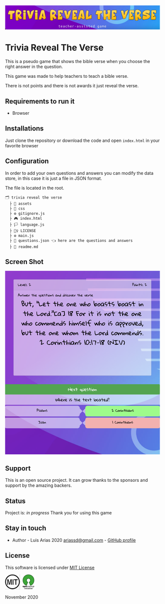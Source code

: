 ![](assets/top-banner.png)

# Trivia Reveal The Verse

This is a pseudo game that shows the bible verse when you choose the right answer in the question.

This game was made to help teachers to teach a bible verse.

There is not points and there is not awards it just reveal the verse.

## Requirements to run it

- Browser

## Installations

Just clone the repository or download the code and open `index.html` in your favorite browser

## Configuration

In order to add your own questions and answers you can modify the data store, in this case it is just a file in JSON format.

The file is located in the root.

```text
🗂 trivia reveal the verse
  ├ 📁 assets
  ├ 📁 css
  ├ ⚙️ gitignore.js
  ├ 🎮 index.html
  ├ 🏳 language.js
  ├ 👮‍♀️ LICENSE
  ├ ⚙️ main.js
  ├ 💾 questions.json 👈 here are the questions and answers
  ├ 📑 readme.md

```

## Screen Shot

![](assets/screen-shot.png)

## Support

This is an open source project. It can grow thanks to the sponsors and support by the amazing backers.

## Status

Project is: _in progress_
Thank you for using this game

## Stay in touch

- Author - Luis Arias 2020 <ariassd@gmail.com> - [GitHub profile](https://github.com/ariassd)

## License

This software is licensed under [MIT License](LICENSE)

![](assets/MIT.png) ![](assets/open-source.png)

November 2020
